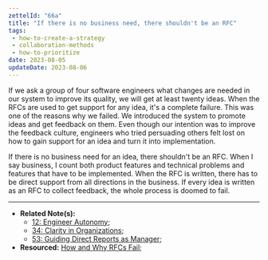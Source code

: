 ```yaml
---
zettelId: "66a"
title: "If there is no business need, there shouldn't be an RFC"
tags:
 - how-to-create-a-strategy
 - collaboration-methods
 - how-to-prioritize
date: 2023-08-05
updateDate: 2023-08-06
---
```


If we ask a group of four software engineers what changes are needed in our system to improve its quality, we will get at least twenty ideas. When the RFCs are used to get support for any idea, it's a complete failure. This was one of the reasons why we failed. We introduced the system to promote ideas and get feedback on them. Even though our intention was to improve the feedback culture, engineers who tried persuading others felt lost on how to gain support for an idea and turn it into implementation.

If there is no business need for an idea, there shouldn't be an RFC. When I say business, I count both product features and technical problems and features that have to be implemented. When the RFC is written, there has to be direct support from all directions in the business. If every idea is written as an RFC to collect feedback, the whole process is doomed to fail.

---

- **Related Note(s):**
  - [12: Engineer Autonomy](/notes/12/);
  - [34: Clarity in Organizations](/notes/34/);
  - [53: Guiding Direct Reports as Manager](/notes/53/);
- **Resourced:** [How and Why RFCs Fail](/how-and-why-rfcs-fail/);

